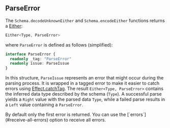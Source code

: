 ## ParseError

The `Schema.decodeUnknownEither` and `Schema.encodeEither` functions returns a [Either](/docs/data-types/either/):

```ts showLineNumbers=false
Either<Type, ParseError>
```

where `ParseError` is defined as follows (simplified):

```ts showLineNumbers=false
interface ParseError {
  readonly _tag: "ParseError"
  readonly issue: ParseIssue
}
```

In this structure, `ParseIssue` represents an error that might occur during the parsing process.
It is wrapped in a tagged error to make it easier to catch errors using [Effect.catchTag](/docs/error-management/expected-errors/#catchtag).
The result `Either<Type, ParseError>` contains the inferred data type described by the schema (`Type`).
A successful parse yields a `Right` value with the parsed data `Type`, while a failed parse results in a `Left` value containing a `ParseError`.

<Aside type="tip" title="Returning All Errors">
  By default only the first error is returned. You can use the
  [`errors`](#receive-all-errors) option to receive all errors.
</Aside>
